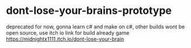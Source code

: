 # dont-lose-your-brains-prototype
deprecated for now, gonna learn c# and make on c#, other builds wont be open source, use itch io link for build already game 
https://midnightx1111.itch.io/dont-lose-your-brain
